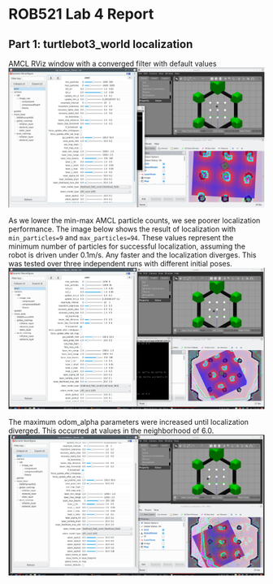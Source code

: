 # ROB521 Lab 4 Report


## Part 1: turtlebot3_world localization

AMCL RViz window with a converged filter with default values
![AMCL Default Converged](captures/amcl-default-converged.png)

As we lower the min-max AMCL particle counts, we see poorer localization performance. The image below shows the result of localization with `min_particles=9` and
`max_particles=94`. These values represent the minimum number of particles for successful localization, assuming the robot is driven under 0.1m/s. Any faster and the localization diverges. This was tested over three independent runs with different initial poses.
![Poor Localization with lower particle count](captures/low-particle-count.png)

The maximum odom_alpha parameters were increased until localization diverged. This occurred at values in the neighborhood of 6.0.
![odom-alpha](captures/odom-alpha.png)

